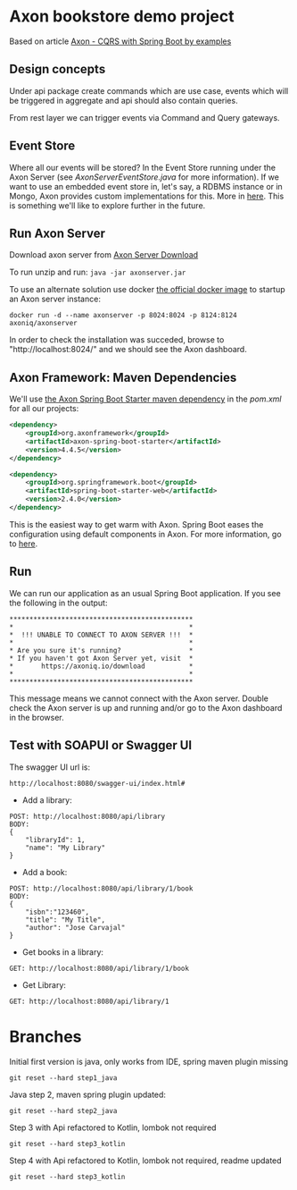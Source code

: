 # Axon bookstore demo project

Based on article [Axon - CQRS with Spring Boot by examples](https://sgitario.github.io/axon-by-example/)

## Design concepts

Under api package create commands which are use case, events which will be triggered in aggregate and 
api should also contain queries. 

From rest layer we can trigger events via Command and Query gateways.


## Event Store

Where all our events will be stored? In the Event Store running under the Axon Server (see *AxonServerEventStore.java* for more information). If we want to use an embedded event store in, let's say, a RDBMS instance or in Mongo, Axon provides custom implementations for this. More in [here](https://docs.axoniq.io/reference-guide/1.3-infrastructure-components/repository-and-event-store#jdbceventstorageengine). This is something we'll like to explore further in the future.


## Run Axon Server

Download axon server from [Axon Server Download](https://download.axoniq.io/axonserver/AxonServer.zip)

To run unzip and run: ```java -jar axonserver.jar```

To use an alternate solution use docker [the official docker image](https://hub.docker.com/r/axoniq/axonserver/) to startup an Axon server instance:

```
docker run -d --name axonserver -p 8024:8024 -p 8124:8124 axoniq/axonserver
```

In order to check the installation was succeded, browse to "http://localhost:8024/" and we should see the Axon dashboard.

## Axon Framework: Maven Dependencies

We'll use [the Axon Spring Boot Starter maven dependency](https://mvnrepository.com/artifact/org.axonframework/axon-core/) in the *pom.xml* for all our projects:

```xml
<dependency>
    <groupId>org.axonframework</groupId>
    <artifactId>axon-spring-boot-starter</artifactId>
    <version>4.4.5</version>
</dependency>

<dependency>
    <groupId>org.springframework.boot</groupId>
    <artifactId>spring-boot-starter-web</artifactId>
    <version>2.4.0</version>
</dependency>
```

This is the easiest way to get warm with Axon. Spring Boot eases the configuration using default components in Axon. For more information, go to [here](https://docs.axoniq.io/reference-guide/1.3-infrastructure-components/spring-boot-autoconfiguration).


## Run

We can run our application as an usual Spring Boot application. If you see the following in the output:

```
**********************************************
*                                            *
*  !!! UNABLE TO CONNECT TO AXON SERVER !!!  *
*                                            *
* Are you sure it's running?                 *
* If you haven't got Axon Server yet, visit  *
*       https://axoniq.io/download           *
*                                            *
**********************************************
```

This message means we cannot connect with the Axon server. Double check the Axon server is up and running and/or go to the Axon dashboard in the browser. 

## Test with SOAPUI or Swagger UI

The swagger UI url is:

```http://localhost:8080/swagger-ui/index.html#```

- Add a library:

```
POST: http://localhost:8080/api/library
BODY:
{
	"libraryId": 1,
	"name": "My Library"
}
```

- Add a book:

```
POST: http://localhost:8080/api/library/1/book
BODY:
{
	"isbn":"123460",
	"title": "My Title",
	"author": "Jose Carvajal"
}
```

- Get books in a library:

```
GET: http://localhost:8080/api/library/1/book
```

- Get Library:

```
GET: http://localhost:8080/api/library/1
```


# Branches 

Initial first version is java, only works from IDE, spring maven plugin missing

```git reset --hard step1_java```

Java step 2, maven spring plugin updated:

```git reset --hard step2_java```

Step 3 with Api refactored to Kotlin, lombok not required

```git reset --hard step3_kotlin```

Step 4 with Api refactored to Kotlin, lombok not required, readme updated

```git reset --hard step3_kotlin```


